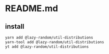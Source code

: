 # README.md

    

## install

```bash
yarn add @lazy-random/util-distributions
yarn-tool add @lazy-random/util-distributions
yt add @lazy-random/util-distributions
```

